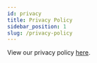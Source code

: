 ```yaml
---
id: privacy
title: Privacy Policy
sidebar_position: 1
slug: /privacy-policy
---
```


View our privacy policy [here](/files/privacy-policy.pdf).